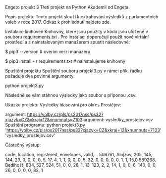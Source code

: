 Engeto projekt 3
Třetí projekt na Python Akademii od Engeta.

Popis projektu
Tento projekt slouží k extrahování výsledků z parlamentních voleb v roce 2017. Odkaz k prohlédnutí najdete zde.

Instalace knihoven
Knihovny, které jsou použity v kódu jsou uložené v souboru requirements.txt . Pro instalaci doporučuji použít nové virtální prostředí a s nainstalovaným manažerem spustit následovně:

$ pip3 --version                     # overim verzi manazeru

$ pip3 install - r requirements.txt  # nainstalujeme knihovny

Spuštění projektu
Spuštění souboru projekt3.py v rámci přík. řádku požaduje dva povinné argumenty.

python projekt3.py <odkaz-uzemniho-celku> <vysledny-soubor>

Následně se vám stáhnou výsledky jako soubor s příponou .csv.

Ukázka projektu
Výsledky hlasování pro okres Prostějov:

argument: https://volby.cz/pls/ps2017nss/ps32?xjazyk=CZ&xkraj=12&xnumnuts=7103
argument: vysledky_prostejov.csv
Spuštění programu: python projekt3.py 'https://volby.cz/pls/ps2017nss/ps32?xjazyk=CZ&xkraj=12&xnumnuts=7103' 'vysledky_prostejov.csv'

Částečný výstup:

code, location, registered, envelopes, valid,...
506761, Alojzov, 205, 145, 144, 29, 0, 0, 0, 0, 5, 17, 4, 1, 1, 0, 0, 0, 5, 32, 0, 0, 0, 0, 0, 1, 1, 15,0
589268, Bedihošť, 834, 527, 524, 51, 0, 0, 28, 1, 13, 123, 2, 2, 14, 1, 0, 0, 6, 140, 0, 0, 26, 0, 0, 0, 0, 82, 1